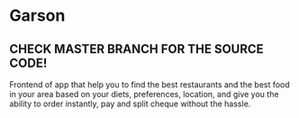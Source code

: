 # Garson

## CHECK MASTER BRANCH FOR THE SOURCE CODE!

Frontend of app that help you to find the best restaurants and the best food in your area based on your diets, preferences, location, and give you the ability to order instantly, pay and split cheque without the hassle.
